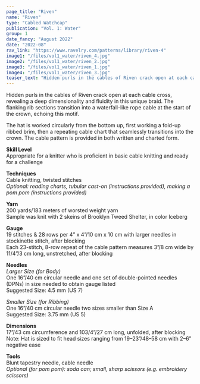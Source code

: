 ```yaml
---
page_title: "Riven"
name: "Riven"
type: "Cabled Watchcap"
publication: "Vol. 1: Water"
group: 1
date_fancy: "August 2022"
date: "2022-08"
rav_link: "https://www.ravelry.com/patterns/library/riven-4"
image1: "/files/vol1_water/riven_4.jpg"
image2: "/files/vol1_water/riven_2.jpg"
image3: "/files/vol1_water/riven_1.jpg"
image4: "/files/vol1_water/riven_3.jpg"
teaser_text: "Hidden purls in the cables of Riven crack open at each cable cross, revealing a deep dimensionality and fluidity in this unique braid. The flanking rib sections transition into a waterfall-like rope cable at the start of the crown, echoing this motif."
---
```


<p>Hidden purls in the cables of Riven crack open at each cable cross, revealing a deep dimensionality and fluidity in this unique braid. The flanking rib sections transition into a waterfall-like rope cable at the start of the crown, echoing this motif.</p>

<p>The hat is worked circularly from the bottom up, first working a fold-up ribbed brim, then a repeating cable chart that seamlessly transitions into the crown. The cable pattern is provided in both written and charted form.</p>

<p><strong>Skill Level</strong><br>
Appropriate for a knitter who is proficient in basic cable knitting and ready for a challenge</p>

<p><strong>Techniques</strong><br>
Cable knitting, twisted stitches<br>
<em>Optional: reading charts, tubular cast-on (instructions provided), making a pom pom (instructions provided)</em></p>

<p><strong>Yarn</strong><br>
200 yards/183 meters of worsted weight yarn<br>
Sample was knit with 2 skeins of Brooklyn Tweed Shelter, in color Iceberg</p>

<p><strong>Gauge</strong><br>
19 stitches & 28 rows per 4” x 4”/10 cm x 10 cm with larger needles in stockinette stitch, after blocking<br>
Each 23-stitch, 8-row repeat of the cable pattern measures 3”/8 cm wide by 11/4”/3 cm long, unstretched, after blocking</p>

<p><strong>Needles</strong><br>
<em>Larger Size (for Body)</em><br>
One 16”/40 cm circular needle and one set of double-pointed needles (DPNs) in size needed to obtain gauge listed<br>
Suggested Size: 4.5 mm (US 7)<br>

<em>Smaller Size (for Ribbing)</em><br>
One 16”/40 cm circular needle two sizes smaller than Size A<br>
Suggested Size: 3.75 mm (US 5)</p>

<p><strong>Dimensions</strong><br>
17”/43 cm circumference and 103/4”/27 cm long, unfolded, after blocking<br>
Note: Hat is sized to fit head sizes ranging from 19–23”/48–58 cm with 2–6” negative ease</p>

<p><strong>Tools</strong><br>
Blunt tapestry needle, cable needle<br>
<em>Optional (for pom pom): soda can; small, sharp scissors (e.g. embroidery scissors)</em></p>
